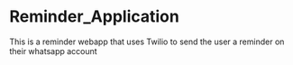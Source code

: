 # Reminder_Application
This is a reminder webapp that uses Twilio to send the user a reminder on their whatsapp account
